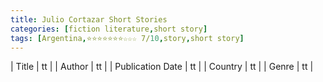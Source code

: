 ```yaml
---
title: Julio Cortazar Short Stories
categories: [fiction literature,short story]
tags: [Argentina,⭐⭐⭐⭐⭐⭐⭐☆☆☆ 7/10,story,short story]
---
```

        
| Title | tt |
| Author | tt  |
| Publication Date | tt   |
| Country | tt |
| Genre | tt  |
        